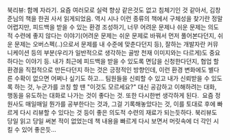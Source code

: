 북리뷰: 함께 자라기. 요즘 여러모로 실력 향상 같은것도 없고 침체기인 것 같아서, 김창준님의 책을 한권 사서 읽게되었음. 
역시 시나 이런 종류의 책에서 구체성을 찾기란 정말 어렵지만, 피드백을 받을 수 있는 환경 조성하기, 너무 어려운 문제나 쉬운 문제는 의도적 수련에 좋지 않다는 이야기(어려운 문제는 쉬운 문제로 바꿔서 먼저 풀어본다던지, 쉬운 문제는 오버스펙(..)으로서 문제를 내 수준에 맞춘다던지 등), 잘하는 개발자란 커뮤니케이션 등의 부분(우리가 일반적으로 생각하는 골방 천재 이미지와는 다르게)도 중요하다는 이야기 등.
내가 최근에 피드백을 받을 수 있도록 면답을 신청한다던지, 협업 할 환경을 직접적으로 만든다던지 하는 것은 긍정적인 방향인데, 이런 환경 변화에도 별다른 수확이 없으면 어쩌나 싶기도 하고... 팀원들을 신뢰할 수 있고 내가 신뢰받을 수 있도록 하는 것, 누군가를 코칭 할 땐 "이것도 모르세요?" 대신 공감하고 이해하려는 대화, 행동을 유도하는 대화로 나가는 것이 좋다는 것. 또한 다시한번 생각하게 된다. 
요즘 정원사도 매일매일 뭔가를 공부한다는 것과, 그걸 기록해놓았다는 것, 이를 토대로 후에 빠르게 다시 리뷰할 수 있다는 것 등이 좋은 의도적 수련의 재료가 되는듯하다. 북리뷰도 당일 읽고 당일 써본 적이 없었는데 책 내용을 빠르게 다시 보면서 머릿속에 더 각인 시킬 수 있어 좋은듯...

